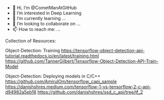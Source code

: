 - 👋 Hi, I’m @CometManAtGitHub
- 👀 I’m interested in Deep Learning
- 🌱 I’m currently learning ...
- 💞️ I’m looking to collaborate on ...
- 📫 How to reach me: ...


Collection of Resources:

Object-Detection: Training
https://tensorflow-object-detection-api-tutorial.readthedocs.io/en/latest/training.html
https://github.com/TannerGilbert/Tensorflow-Object-Detection-API-Train-Model

Object-Detection: Deploying models in C/C++
https://github.com/AmirulOm/tensorflow_capi_sample
https://danishshres.medium.com/tensorflow-1-vs-tensorflow-2-c-api-d94982a5eb16
https://github.com/danishshres/ssd_c_api/tree/tf_2


<!---
CometManAtGitHub/CometManAtGitHub is a ✨ special ✨ repository because its `README.md` (this file) appears on your GitHub profile.
You can click the Preview link to take a look at your changes.
--->
